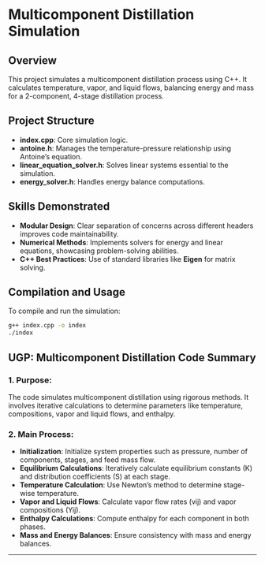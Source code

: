 # Multicomponent Distillation Simulation

## Overview
This project simulates a multicomponent distillation process using C++. It calculates temperature, vapor, and liquid flows, balancing energy and mass for a 2-component, 4-stage distillation process.

## Project Structure
- **index.cpp**: Core simulation logic.
- **antoine.h**: Manages the temperature-pressure relationship using Antoine’s equation.
- **linear_equation_solver.h**: Solves linear systems essential to the simulation.
- **energy_solver.h**: Handles energy balance computations.

## Skills Demonstrated
- **Modular Design**: Clear separation of concerns across different headers improves code maintainability.
- **Numerical Methods**: Implements solvers for energy and linear equations, showcasing problem-solving abilities.
- **C++ Best Practices**: Use of standard libraries like **Eigen** for matrix solving.

## Compilation and Usage

To compile and run the simulation:

```bash
g++ index.cpp -o index
./index

```
## UGP: Multicomponent Distillation Code Summary

### 1. Purpose:
The code simulates multicomponent distillation using rigorous methods. It involves iterative calculations to determine parameters like temperature, compositions, vapor and liquid flows, and enthalpy.

### 2. Main Process:

- **Initialization**: Initialize system properties such as pressure, number of components, stages, and feed mass flow.
- **Equilibrium Calculations**: Iteratively calculate equilibrium constants (K) and distribution coefficients (S) at each stage.
- **Temperature Calculation**: Use Newton’s method to determine stage-wise temperature.
- **Vapor and Liquid Flows**: Calculate vapor flow rates (vij) and vapor compositions (Yij).
- **Enthalpy Calculations**: Compute enthalpy for each component in both phases.
- **Mass and Energy Balances**: Ensure consistency with mass and energy balances.

---



